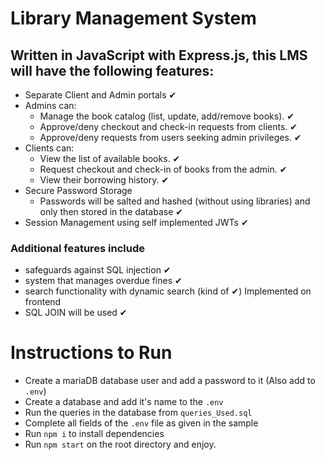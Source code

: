 # Library Management System

## Written in JavaScript with Express.js, this LMS will have the following features:
- Separate Client and Admin portals     &#10004;
- Admins can:
    - Manage the book catalog (list, update, add/remove books). &#10004;
    - Approve/deny checkout and check-in requests from clients. &#10004;
    - Approve/deny requests from users seeking admin privileges.    &#10004;
-  Clients can:
    - View the list of available books. &#10004;
    - Request checkout and check-in of books from the admin.  &#10004;
    - View their borrowing history. &#10004;
- Secure Password Storage
    - Passwords will be salted and hashed (without using libraries) and only then stored in the database        &#10004;
- Session Management using self implemented JWTs    &#10004;

### Additional features include
- safeguards against SQL injection      &#10004;
- system that manages overdue fines &#10004;
- search functionality with dynamic search (kind of &#10004;) Implemented on frontend
- SQL JOIN will be used     &#10004;

# Instructions to Run
- Create a mariaDB database user and add a password to it (Also add to <code>.env</code>)
- Create a database and add it's name to the <code>.env</code>
- Run the queries in the database from <code>queries_Used.sql</code>
- Complete all fields of the <code>.env</code> file as given in the sample
- Run <code>npm i</code> to install dependencies
- Run <code>npm start</code> on the root directory and enjoy.